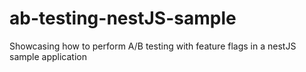 # ab-testing-nestJS-sample
Showcasing how to perform A/B testing with feature flags in a nestJS sample application
